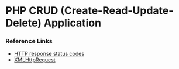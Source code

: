 # PHP CRUD (Create-Read-Update-Delete) Application

### Reference Links
- [HTTP response status codes](https://developer.mozilla.org/en-US/docs/Web/HTTP/Status)
- [XMLHttpRequest](https://developer.mozilla.org/en-US/docs/Web/API/XMLHttpRequest)
